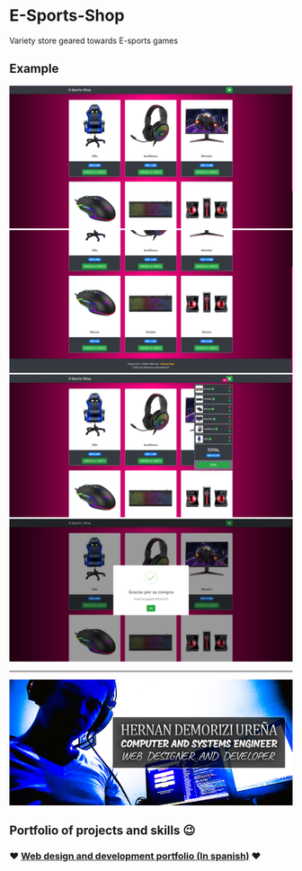 # E-Sports-Shop
Variety store geared towards E-sports games

## Example
![Image 1 - E-Sports Shop - Hernan Demorizi Ureña - Hernan.Reiq](./doc/e-sports-(1).jpg)
![Image 2 - E-Sports Shop - Hernan Demorizi Ureña - Hernan.Reiq](./doc/e-sports-(2).jpg)
![Image 3 - E-Sports Shop - Hernan Demorizi Ureña - Hernan.Reiq](./doc/e-sports-(3).jpg)
![Image 4 - E-Sports Shop - Hernan Demorizi Ureña - Hernan.Reiq](./doc/e-sports-(4).jpg)

___
![Hernan Virgilio Demorizi Ureña](https://raw.githubusercontent.com/hernanreiq/hernanreiq/master/img/header.jpg)
## Portfolio of projects and skills :wink:
### :heart: [Web design and development portfolio (In spanish)](https://bit.ly/hernanreiq) :heart: